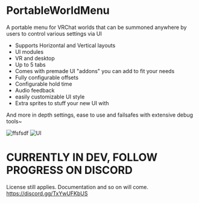 # PortableWorldMenu
A portable menu for VRChat worlds that can be summoned anywhere by users to control various settings via UI

- Supports Horizontal and Vertical layouts 
- UI modules
- VR and desktop
- Up to 5 tabs
- Comes with premade UI "addons" you can add to fit your needs
- Fully configurable offsets
- Configurable hold time
- Audio feedback
- easily customizable UI style
- Extra sprites to stuff your new UI with

And more in depth settings, ease to use and failsafes with extensive debug tools~

![ffsfsdf](https://user-images.githubusercontent.com/93742413/224947847-4dfa01de-2d1c-42b8-812e-737b102a91fd.PNG)
![UI](https://user-images.githubusercontent.com/93742413/224948699-0cd25877-5bcb-4cd8-8e22-6466a2fa7c45.PNG)

# CURRENTLY IN DEV, FOLLOW PROGRESS ON DISCORD
License still applies. Documentation and so on will come.
https://discord.gg/TxYwUFKbUS
